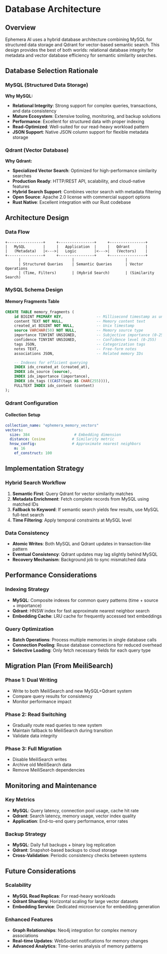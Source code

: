 # Database Architecture

## Overview
Ephemera AI uses a hybrid database architecture combining MySQL for structured data storage and Qdrant for vector-based semantic search. This design provides the best of both worlds: relational database integrity for metadata and vector database efficiency for semantic similarity searches.

## Database Selection Rationale

### MySQL (Structured Data Storage)
**Why MySQL:**
- **Relational Integrity**: Strong support for complex queries, transactions, and data consistency
- **Mature Ecosystem**: Extensive tooling, monitoring, and backup solutions
- **Performance**: Excellent for structured data with proper indexing
- **Read-Optimized**: Well-suited for our read-heavy workload pattern
- **JSON Support**: Native JSON column support for flexible metadata storage

### Qdrant (Vector Database)
**Why Qdrant:**
- **Specialized Vector Search**: Optimized for high-performance similarity searches
- **Production Ready**: HTTP/REST API, scalability, and cloud-native features
- **Hybrid Search Support**: Combines vector search with metadata filtering
- **Open Source**: Apache 2.0 license with commercial support options
- **Rust Native**: Excellent integration with our Rust codebase

## Architecture Design

### Data Flow
```
+----------------+     +----------------+     +----------------+
|   MySQL        |     |   Application  |     |   Qdrant       |
|   (Metadata)   |<--->|   Logic        |<--->|   (Vectors)    |
+----------------+     +----------------+     +----------------+
      |                       |                       |
      | Structured Queries    | Semantic Queries      | Vector Operations
      | (Time, Filters)       | (Hybrid Search)       | (Similarity Search)
```

### MySQL Schema Design

#### Memory Fragments Table
```sql
CREATE TABLE memory_fragments (
    id BIGINT PRIMARY KEY,               -- Millisecond timestamp as unique ID
    content TEXT NOT NULL,               -- Memory content text
    created_at BIGINT NOT NULL,          -- Unix timestamp
    source VARCHAR(50) NOT NULL,         -- Memory source type
    importance TINYINT UNSIGNED,         -- Subjective importance (0-255)
    confidence TINYINT UNSIGNED,         -- Confidence level (0-255)
    tags JSON,                           -- Categorization tags
    notes TEXT,                          -- Free-form notes
    associations JSON,                   -- Related memory IDs

    -- Indexes for efficient querying
    INDEX idx_created_at (created_at),
    INDEX idx_source (source),
    INDEX idx_importance (importance),
    INDEX idx_tags ((CAST(tags AS CHAR(255)))),
    FULLTEXT INDEX idx_content (content)
);
```

### Qdrant Configuration

#### Collection Setup
```yaml
collection_name: "ephemera_memory_vectors"
vectors:
  size: 384                    # Embedding dimension
  distance: Cosine            # Similarity metric
  hnsw_config:                # Approximate nearest neighbors
    m: 16
    ef_construct: 100
```

## Implementation Strategy

### Hybrid Search Workflow
1. **Semantic First**: Query Qdrant for vector similarity matches
2. **Metadata Enrichment**: Fetch complete records from MySQL using matched IDs
3. **Fallback to Keyword**: If semantic search yields few results, use MySQL full-text search
4. **Time Filtering**: Apply temporal constraints at MySQL level

### Data Consistency
- **Atomic Writes**: Both MySQL and Qdrant updates in transaction-like pattern
- **Eventual Consistency**: Qdrant updates may lag slightly behind MySQL
- **Recovery Mechanism**: Background job to sync mismatched data

## Performance Considerations

### Indexing Strategy
- **MySQL**: Composite indexes for common query patterns (time + source + importance)
- **Qdrant**: HNSW index for fast approximate nearest neighbor search
- **Embedding Cache**: LRU cache for frequently accessed text embeddings

### Query Optimization
- **Batch Operations**: Process multiple memories in single database calls
- **Connection Pooling**: Reuse database connections for reduced overhead
- **Selective Loading**: Only fetch necessary fields for each query type

## Migration Plan (From MeiliSearch)

### Phase 1: Dual Writing
- Write to both MeiliSearch and new MySQL+Qdrant system
- Compare query results for consistency
- Monitor performance impact

### Phase 2: Read Switching
- Gradually route read queries to new system
- Maintain fallback to MeiliSearch during transition
- Validate data integrity

### Phase 3: Full Migration
- Disable MeiliSearch writes
- Archive old MeiliSearch data
- Remove MeiliSearch dependencies

## Monitoring and Maintenance

### Key Metrics
- **MySQL**: Query latency, connection pool usage, cache hit rate
- **Qdrant**: Search latency, memory usage, vector index quality
- **Application**: End-to-end query performance, error rates

### Backup Strategy
- **MySQL**: Daily full backups + binary log replication
- **Qdrant**: Snapshot-based backups to cloud storage
- **Cross-Validation**: Periodic consistency checks between systems

## Future Considerations

### Scalability
- **MySQL Read Replicas**: For read-heavy workloads
- **Qdrant Sharding**: Horizontal scaling for large vector datasets
- **Embedding Service**: Dedicated microservice for embedding generation

### Enhanced Features
- **Graph Relationships**: Neo4j integration for complex memory associations
- **Real-time Updates**: WebSocket notifications for memory changes
- **Advanced Analytics**: Time-series analysis of memory patterns